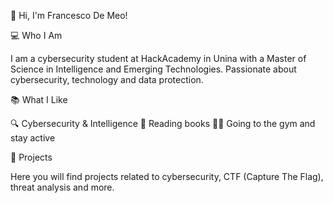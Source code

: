 👋 Hi, I'm Francesco De Meo!

💻 Who I Am

I am a cybersecurity student at HackAcademy in Unina with a Master of Science in Intelligence and Emerging Technologies.
Passionate about cybersecurity, technology and data protection.

📚 What I Like

🔍 Cybersecurity & Intelligence
📖 Reading books
🏋️‍♂️ Going to the gym and stay active

🚀 Projects

Here you will find projects related to cybersecurity, CTF (Capture The Flag), threat analysis and more.
